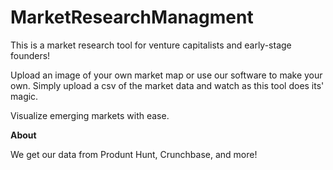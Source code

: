 # MarketResearchManagment

This is a market research tool for venture capitalists and early-stage founders! 

Upload an image of your own market map or use our software to make your own. Simply upload a csv of the market data and watch as this tool does its' magic.

Visualize emerging markets with ease.

**About**

We get our data from Produnt Hunt, Crunchbase, and more!
